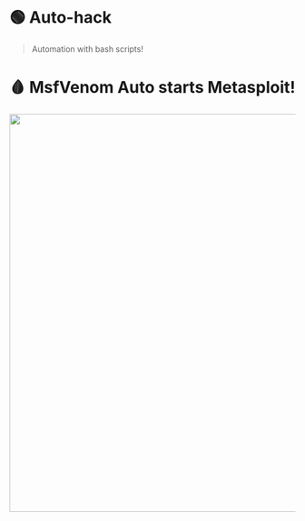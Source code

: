 # 🟢 Auto-hack
>Automation with bash scripts!
>

# 🩸 MsfVenom Auto starts Metasploit!
<img src="msf.png" width=700>

